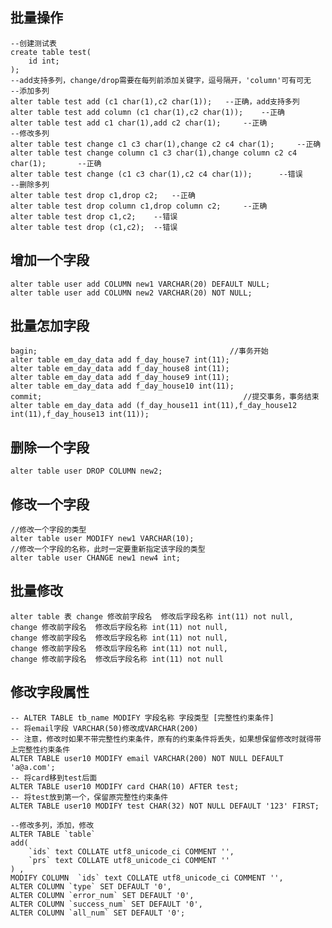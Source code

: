 ## 批量操作

    --创建测试表
    create table test(
        id int;
    );
    --add支持多列，change/drop需要在每列前添加关键字，逗号隔开，'column'可有可无
    --添加多列
    alter table test add (c1 char(1),c2 char(1));   --正确，add支持多列
    alter table test add column (c1 char(1),c2 char(1));    --正确
    alter table test add c1 char(1),add c2 char(1);     --正确
    --修改多列
    alter table test change c1 c3 char(1),change c2 c4 char(1);     --正确
    alter table test change column c1 c3 char(1),change column c2 c4 char(1);       --正确
    alter table test change (c1 c3 char(1),c2 c4 char(1));      --错误
    --删除多列
    alter table test drop c1,drop c2;   --正确
    alter table test drop column c1,drop column c2;     --正确
    alter table test drop c1,c2;    --错误
    alter table test drop (c1,c2);  --错误
    
    
## 增加一个字段

    alter table user add COLUMN new1 VARCHAR(20) DEFAULT NULL; 
    alter table user add COLUMN new2 VARCHAR(20) NOT NULL;
    
## 批量怎加字段 

    bagin;                                           //事务开始
    alter table em_day_data add f_day_house7 int(11);
    alter table em_day_data add f_day_house8 int(11);
    alter table em_day_data add f_day_house9 int(11);
    alter table em_day_data add f_day_house10 int(11);
    commit;                                             //提交事务，事务结束
    alter table em_day_data add (f_day_house11 int(11),f_day_house12 int(11),f_day_house13 int(11));  

## 删除一个字段  

    alter table user DROP COLUMN new2;
    
## 修改一个字段    

    //修改一个字段的类型
    alter table user MODIFY new1 VARCHAR(10);
    //修改一个字段的名称，此时一定要重新指定该字段的类型
    alter table user CHANGE new1 new4 int;
    
## 批量修改
    
    alter table 表 change 修改前字段名  修改后字段名称 int(11) not null,
    change 修改前字段名  修改后字段名称 int(11) not null,
    change 修改前字段名  修改后字段名称 int(11) not null,
    change 修改前字段名  修改后字段名称 int(11) not null,
    change 修改前字段名  修改后字段名称 int(11) not null
    
## 修改字段属性

    -- ALTER TABLE tb_name MODIFY 字段名称 字段类型 [完整性约束条件]
    -- 将email字段 VARCHAR(50)修改成VARCHAR(200)
    -- 注意，修改时如果不带完整性约束条件，原有的约束条件将丢失，如果想保留修改时就得带上完整性约束条件
    ALTER TABLE user10 MODIFY email VARCHAR(200) NOT NULL DEFAULT 'a@a.com';
    -- 将card移到test后面
    ALTER TABLE user10 MODIFY card CHAR(10) AFTER test;
    -- 将test放到第一个，保留原完整性约束条件
    ALTER TABLE user10 MODIFY test CHAR(32) NOT NULL DEFAULT '123' FIRST;
    
    --修改多列，添加，修改
    ALTER TABLE `table` 
    add(
        `ids` text COLLATE utf8_unicode_ci COMMENT '',
        `prs` text COLLATE utf8_unicode_ci COMMENT ''
    ) , 
    MODIFY COLUMN  `ids` text COLLATE utf8_unicode_ci COMMENT '',
    ALTER COLUMN `type` SET DEFAULT '0',
    ALTER COLUMN `error_num` SET DEFAULT '0',
    ALTER COLUMN `success_num` SET DEFAULT '0',
    ALTER COLUMN `all_num` SET DEFAULT '0';